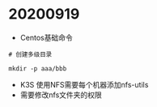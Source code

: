 # 20200919

* Centos基础命令

```
# 创建多级目录

mkdir -p aaa/bbb
```

* K3S 使用NFS需要每个机器添加nfs-utils
* 需要修改nfs文件夹的权限

